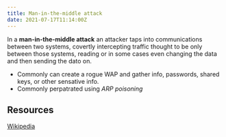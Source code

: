 ```yaml
---
title: Man-in-the-middle attack
date: 2021-07-17T11:14:00Z
---
```


In a **man-in-the-middle attack** an attacker taps into communications between
two systems, covertly intercepting traffic thought to be only between those
systems, reading or in some cases even changing the data and then sending the
dato on.

* Commonly can create a rogue WAP and gather info, passwords, shared keys, or
	other sensative info.
* Commonly perpatrated using _ARP poisoning_

## Resources

[Wikipedia](https://en.wikipedia.org/wiki/Man-in-the-middle_attack)
